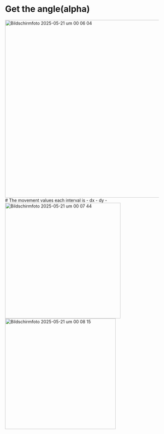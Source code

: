 # Get the angle(alpha)
<img width="581" alt="Bildschirmfoto 2025-05-21 um 00 06 04" src="https://github.com/user-attachments/assets/4a58dfa7-036b-478c-92c5-526a12e5c6eb" />
# The movement values each interval is
- dx
- dy
- 
<img width="378" alt="Bildschirmfoto 2025-05-21 um 00 07 44" src="https://github.com/user-attachments/assets/f2b2d3ba-9409-41c8-a62b-182bffadfd8a" />
<img width="362" alt="Bildschirmfoto 2025-05-21 um 00 08 15" src="https://github.com/user-attachments/assets/6d3224eb-01b9-4534-b3e3-d3eec9047bf0" />
